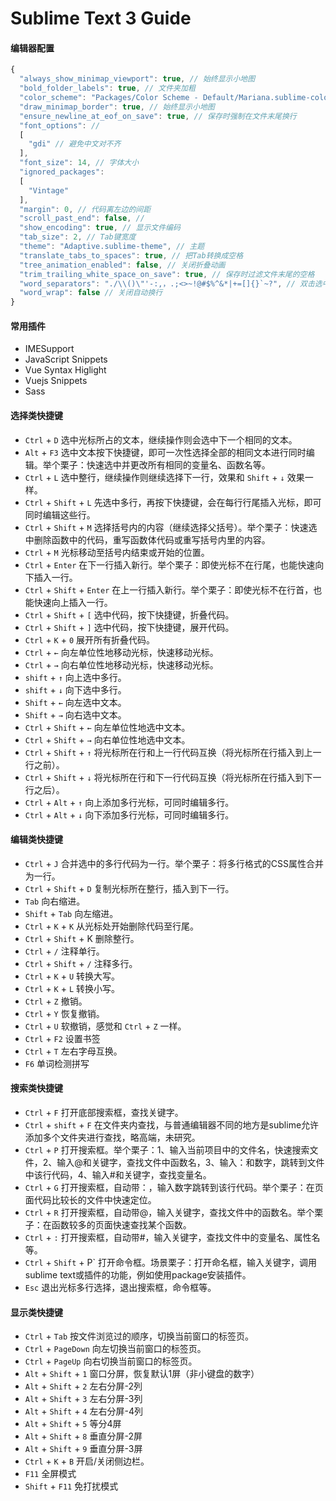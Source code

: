 # Sublime Text 3 Guide

#### 编辑器配置
```javascript
{
  "always_show_minimap_viewport": true, // 始终显示小地图
  "bold_folder_labels": true, // 文件夹加粗
  "color_scheme": "Packages/Color Scheme - Default/Mariana.sublime-color-scheme", // 代码颜色
  "draw_minimap_border": true, // 始终显示小地图
  "ensure_newline_at_eof_on_save": true, // 保存时强制在文件末尾换行
  "font_options": // 
  [
    "gdi" // 避免中文对不齐
  ],
  "font_size": 14, // 字体大小
  "ignored_packages":
  [
    "Vintage"
  ],
  "margin": 0, // 代码离左边的间距
  "scroll_past_end": false, // 
  "show_encoding": true, // 显示文件编码
  "tab_size": 2, // Tab键宽度
  "theme": "Adaptive.sublime-theme", // 主题
  "translate_tabs_to_spaces": true, // 把Tab转换成空格
  "tree_animation_enabled": false, // 关闭折叠动画
  "trim_trailing_white_space_on_save": true, // 保存时过滤文件末尾的空格
  "word_separators": "./\\()\"'-:,，.;<>~!@#$%^&*|+=[]{}`~?", // 双击选中时文字的分隔符
  "word_wrap": false // 关闭自动换行
}
```
#### 常用插件
- IMESupport
- JavaScript Snippets
- Vue Syntax Higlight
- Vuejs Snippets
- Sass
#### 选择类快捷键
- `Ctrl` + `D` 选中光标所占的文本，继续操作则会选中下一个相同的文本。
- `Alt` + `F3` 选中文本按下快捷键，即可一次性选择全部的相同文本进行同时编辑。举个栗子：快速选中并更改所有相同的变量名、函数名等。
- `Ctrl` + `L` 选中整行，继续操作则继续选择下一行，效果和 `Shift` + `↓` 效果一样。
- `Ctrl` + `Shift` + `L` 先选中多行，再按下快捷键，会在每行行尾插入光标，即可同时编辑这些行。
- `Ctrl` + `Shift` + `M` 选择括号内的内容（继续选择父括号）。举个栗子：快速选中删除函数中的代码，重写函数体代码或重写括号内里的内容。
- `Ctrl` + `M` 光标移动至括号内结束或开始的位置。
- `Ctrl` + `Enter` 在下一行插入新行。举个栗子：即使光标不在行尾，也能快速向下插入一行。
- `Ctrl` + `Shift` + `Enter` 在上一行插入新行。举个栗子：即使光标不在行首，也能快速向上插入一行。
- `Ctrl` + `Shift` + `[` 选中代码，按下快捷键，折叠代码。
- `Ctrl` + `Shift` + `]` 选中代码，按下快捷键，展开代码。
- `Ctrl` + `K` + `0` 展开所有折叠代码。
- `Ctrl` + `←` 向左单位性地移动光标，快速移动光标。
- `Ctrl` + `→` 向右单位性地移动光标，快速移动光标。
- `shift` + `↑` 向上选中多行。
- `shift` + `↓` 向下选中多行。
- `Shift` + `←` 向左选中文本。
- `Shift` + `→` 向右选中文本。
- `Ctrl` + `Shift` + `←` 向左单位性地选中文本。
- `Ctrl` + `Shift` + `→` 向右单位性地选中文本。
- `Ctrl` + `Shift` + `↑` 将光标所在行和上一行代码互换（将光标所在行插入到上一行之前）。
- `Ctrl` + `Shift` + `↓` 将光标所在行和下一行代码互换（将光标所在行插入到下一行之后）。
- `Ctrl` + `Alt` + `↑` 向上添加多行光标，可同时编辑多行。
- `Ctrl` + `Alt` + `↓` 向下添加多行光标，可同时编辑多行。
#### 编辑类快捷键
- `Ctrl` + `J` 合并选中的多行代码为一行。举个栗子：将多行格式的CSS属性合并为一行。
- `Ctrl` + `Shift` + `D` 复制光标所在整行，插入到下一行。
- `Tab` 向右缩进。
- `Shift` + `Tab` 向左缩进。
- `Ctrl` + `K` + `K` 从光标处开始删除代码至行尾。
- `Ctrl` + `Shift` + K 删除整行。
- `Ctrl` + `/` 注释单行。
- `Ctrl` + `Shift` + `/` 注释多行。
- `Ctrl` + `K` + `U` 转换大写。
- `Ctrl` + `K` + `L` 转换小写。
- `Ctrl` + `Z` 撤销。
- `Ctrl` + `Y` 恢复撤销。
- `Ctrl` + `U` 软撤销，感觉和 `Ctrl` + `Z` 一样。
- `Ctrl` + `F2` 设置书签
- `Ctrl` + `T` 左右字母互换。
- `F6` 单词检测拼写
#### 搜索类快捷键
- `Ctrl` + `F` 打开底部搜索框，查找关键字。
- `Ctrl` + `shift` + `F` 在文件夹内查找，与普通编辑器不同的地方是sublime允许添加多个文件夹进行查找，略高端，未研究。
- `Ctrl` + `P` 打开搜索框。举个栗子：1、输入当前项目中的文件名，快速搜索文件，2、输入@和关键字，查找文件中函数名，3、输入：和数字，跳转到文件中该行代码，4、输入#和关键字，查找变量名。
- `Ctrl` + `G` 打开搜索框，自动带：，输入数字跳转到该行代码。举个栗子：在页面代码比较长的文件中快速定位。
- `Ctrl` + `R` 打开搜索框，自动带@，输入关键字，查找文件中的函数名。举个栗子：在函数较多的页面快速查找某个函数。
- `Ctrl` + `:` 打开搜索框，自动带#，输入关键字，查找文件中的变量名、属性名等。
- `Ctrl` + `Shift` + P` 打开命令框。场景栗子：打开命名框，输入关键字，调用sublime text或插件的功能，例如使用package安装插件。
- `Esc` 退出光标多行选择，退出搜索框，命令框等。
#### 显示类快捷键
- `Ctrl` + `Tab` 按文件浏览过的顺序，切换当前窗口的标签页。
- `Ctrl` + `PageDown` 向左切换当前窗口的标签页。
- `Ctrl` + `PageUp` 向右切换当前窗口的标签页。
- `Alt` + `Shift` + `1` 窗口分屏，恢复默认1屏（非小键盘的数字）
- `Alt` + `Shift` + `2` 左右分屏-2列
- `Alt` + `Shift` + `3` 左右分屏-3列
- `Alt` + `Shift` + `4` 左右分屏-4列
- `Alt` + `Shift` + `5` 等分4屏
- `Alt` + `Shift` + `8` 垂直分屏-2屏
- `Alt` + `Shift` + `9` 垂直分屏-3屏
- `Ctrl` + `K` + `B` 开启/关闭侧边栏。
- `F11` 全屏模式
- `Shift` + `F11` 免打扰模式
